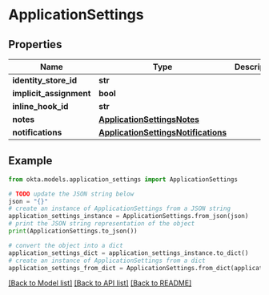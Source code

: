 # ApplicationSettings


## Properties

Name | Type | Description | Notes
------------ | ------------- | ------------- | -------------
**identity_store_id** | **str** |  | [optional] 
**implicit_assignment** | **bool** |  | [optional] 
**inline_hook_id** | **str** |  | [optional] 
**notes** | [**ApplicationSettingsNotes**](ApplicationSettingsNotes.md) |  | [optional] 
**notifications** | [**ApplicationSettingsNotifications**](ApplicationSettingsNotifications.md) |  | [optional] 

## Example

```python
from okta.models.application_settings import ApplicationSettings

# TODO update the JSON string below
json = "{}"
# create an instance of ApplicationSettings from a JSON string
application_settings_instance = ApplicationSettings.from_json(json)
# print the JSON string representation of the object
print(ApplicationSettings.to_json())

# convert the object into a dict
application_settings_dict = application_settings_instance.to_dict()
# create an instance of ApplicationSettings from a dict
application_settings_from_dict = ApplicationSettings.from_dict(application_settings_dict)
```
[[Back to Model list]](../README.md#documentation-for-models) [[Back to API list]](../README.md#documentation-for-api-endpoints) [[Back to README]](../README.md)


